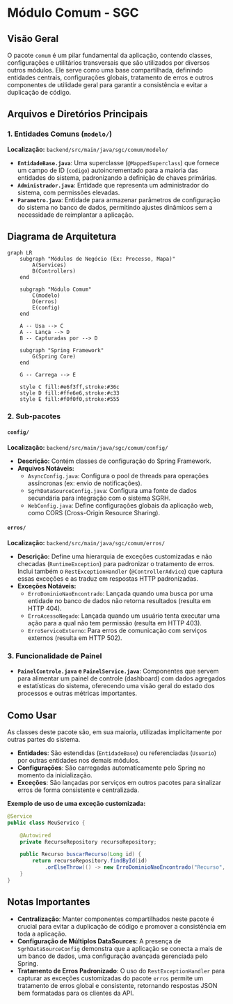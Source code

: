 # Módulo Comum - SGC

## Visão Geral
O pacote `comum` é um pilar fundamental da aplicação, contendo classes, configurações e utilitários transversais que são utilizados por diversos outros módulos. Ele serve como uma base compartilhada, definindo entidades centrais, configurações globais, tratamento de erros e outros componentes de utilidade geral para garantir a consistência e evitar a duplicação de código.

## Arquivos e Diretórios Principais

### 1. Entidades Comuns (`modelo/`)
**Localização:** `backend/src/main/java/sgc/comum/modelo/`
- **`EntidadeBase.java`**: Uma superclasse (`@MappedSuperclass`) que fornece um campo de ID (`codigo`) autoincrementado para a maioria das entidades do sistema, padronizando a definição de chaves primárias.
- **`Administrador.java`**: Entidade que representa um administrador do sistema, com permissões elevadas.
- **`Parametro.java`**: Entidade para armazenar parâmetros de configuração do sistema no banco de dados, permitindo ajustes dinâmicos sem a necessidade de reimplantar a aplicação.

## Diagrama de Arquitetura
```mermaid
graph LR
    subgraph "Módulos de Negócio (Ex: Processo, Mapa)"
        A(Services)
        B(Controllers)
    end

    subgraph "Módulo Comum"
        C(modelo)
        D(erros)
        E(config)
    end

    A -- Usa --> C
    A -- Lança --> D
    B -- Capturadas por --> D

    subgraph "Spring Framework"
        G(Spring Core)
    end

    G -- Carrega --> E

    style C fill:#e6f3ff,stroke:#36c
    style D fill:#ffe6e6,stroke:#c33
    style E fill:#f0f0f0,stroke:#555
```

### 2. Sub-pacotes

#### `config/`
**Localização:** `backend/src/main/java/sgc/comum/config/`
- **Descrição:** Contém classes de configuração do Spring Framework.
- **Arquivos Notáveis:**
  - `AsyncConfig.java`: Configura o pool de threads para operações assíncronas (ex: envio de notificações).
  - `SgrhDataSourceConfig.java`: Configura uma fonte de dados secundária para integração com o sistema SGRH.
  - `WebConfig.java`: Define configurações globais da aplicação web, como CORS (Cross-Origin Resource Sharing).

#### `erros/`
**Localização:** `backend/src/main/java/sgc/comum/erros/`
- **Descrição:** Define uma hierarquia de exceções customizadas e não checadas (`RuntimeException`) para padronizar o tratamento de erros. Inclui também o `RestExceptionHandler` (`@ControllerAdvice`) que captura essas exceções e as traduz em respostas HTTP padronizadas.
- **Exceções Notáveis:**
  - `ErroDominioNaoEncontrado`: Lançada quando uma busca por uma entidade no banco de dados não retorna resultados (resulta em HTTP 404).
  - `ErroAcessoNegado`: Lançada quando um usuário tenta executar uma ação para a qual não tem permissão (resulta em HTTP 403).
  - `ErroServicoExterno`: Para erros de comunicação com serviços externos (resulta em HTTP 502).

### 3. Funcionalidade de Painel
- **`PainelControle.java` e `PainelService.java`**: Componentes que servem para alimentar um painel de controle (dashboard) com dados agregados e estatísticas do sistema, oferecendo uma visão geral do estado dos processos e outras métricas importantes.

## Como Usar
As classes deste pacote são, em sua maioria, utilizadas implicitamente por outras partes do sistema.
- **Entidades**: São estendidas (`EntidadeBase`) ou referenciadas (`Usuario`) por outras entidades nos demais módulos.
- **Configurações**: São carregadas automaticamente pelo Spring no momento da inicialização.
- **Exceções**: São lançadas por serviços em outros pacotes para sinalizar erros de forma consistente e centralizada.

**Exemplo de uso de uma exceção customizada:**
```java
@Service
public class MeuServico {

    @Autowired
    private RecursoRepository recursoRepository;

    public Recurso buscarRecurso(Long id) {
        return recursoRepository.findById(id)
            .orElseThrow(() -> new ErroDominioNaoEncontrado("Recurso", id));
    }
}
```

## Notas Importantes
- **Centralização**: Manter componentes compartilhados neste pacote é crucial para evitar a duplicação de código e promover a consistência em toda a aplicação.
- **Configuração de Múltiplos DataSources**: A presença de `SgrhDataSourceConfig` demonstra que a aplicação se conecta a mais de um banco de dados, uma configuração avançada gerenciada pelo Spring.
- **Tratamento de Erros Padronizado**: O uso do `RestExceptionHandler` para capturar as exceções customizadas do pacote `erros` permite um tratamento de erros global e consistente, retornando respostas JSON bem formatadas para os clientes da API.